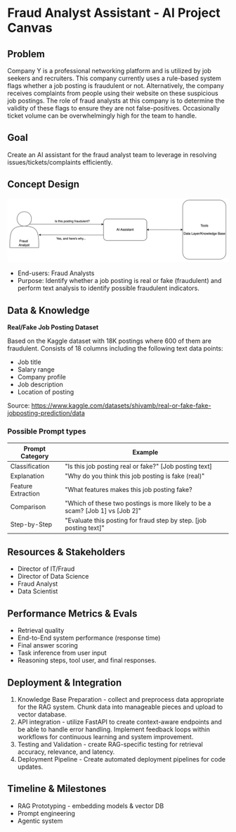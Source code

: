 # Fraud Analyst Assistant - AI Project Canvas


## Problem
Company Y is a professional networking platform and is utilized
by job seekers and recruiters. This company
currently uses a rule-based system flags whether a job
posting is fraudulent or not. Alternatively, the company
receives complaints from people using their website on these suspicious
job postings. The role of fraud analysts
at this company is to determine the validity of these flags to ensure
they are not false-positives. Occasionally ticket volume can be
overwhelmingly high for the team to handle. 

## Goal
Create an AI assistant for the fraud analyst team to leverage
in resolving issues/tickets/complaints efficiently. 

## Concept Design
![](concept.png)

* End-users: Fraud Analysts
* Purpose: Identify whether a job posting is real or fake (fraudulent)
and perform text analysis to identify possible fraudulent indicators.


## Data & Knowledge
**Real/Fake Job Posting Dataset**

Based on the Kaggle dataset with 18K postings where 600 of them
are fraudulent. Consists of 18 columns including the following
text data points:
* Job title
* Salary range
* Company profile
* Job description
* Location of posting

Source: https://www.kaggle.com/datasets/shivamb/real-or-fake-fake-jobposting-prediction/data


### Possible Prompt types

| Prompt Category | Example |
|-----------------|--------|
| Classification |  "Is this job posting real or fake?" [Job posting text] |
| Explanation | "Why do you think this job posting is fake (real)" |
| Feature Extraction | "What features makes this job posting fake? |
| Comparison	|"Which of these two postings is more likely to be a scam? [Job 1] vs [Job 2]"|
|Step-by-Step	|"Evaluate this posting for fraud step by step. [job posting text]"|


## Resources & Stakeholders
* Director of IT/Fraud
* Director of Data Science
* Fraud Analyst
* Data Scientist

## Performance Metrics & Evals

- Retrieval quality
- End-to-End system performance (response time)
- Final answer scoring
- Task inference from user input
- Reasoning steps, tool user, and final responses.

## Deployment & Integration

1. Knowledge Base Preparation - collect and preprocess data appropriate for
the RAG system. Chunk data into manageable pieces and upload to vector database.
2. API integration - utilize FastAPI to create context-aware endpoints
and be able to handle error handling. Implement feedback loops within
workflows for continuous learning and system improvement.
3. Testing and Validation - create RAG-specific testing for retrieval
accuracy, relevance, and latency.
4. Deployment Pipeline - Create automated deployment pipelines for code updates.

## Timeline & Milestones

- RAG Prototyping - embedding models & vector DB 
- Prompt engineering
- Agentic system

